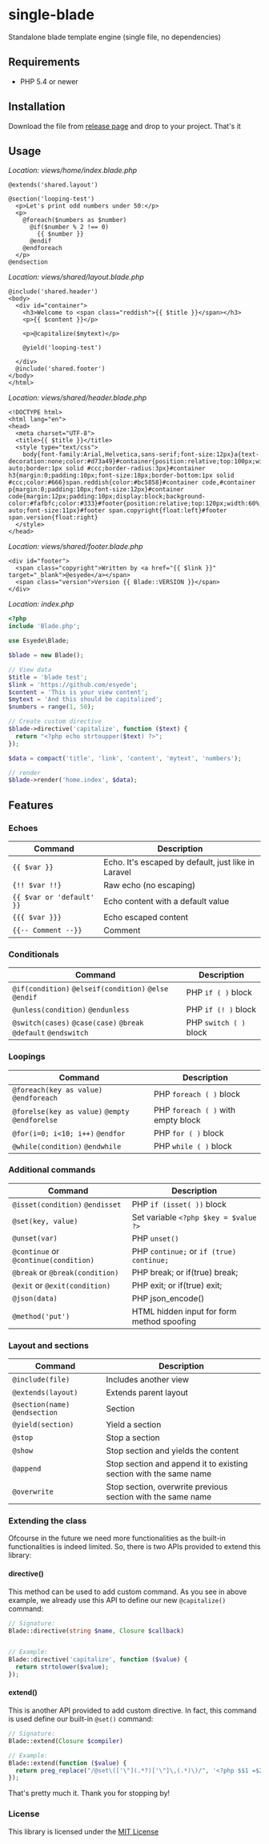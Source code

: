 # single-blade
Standalone blade template engine (single file, no dependencies)



## Requirements
*  PHP 5.4 or newer



## Installation
Download the file from 
[release page](https://github.com/esyede/single-blade/releases) 
and drop to your project. That's it



## Usage

_Location: views/home/index.blade.php_
```blade
@extends('shared.layout')

@section('looping-test')
  <p>Let's print odd numbers under 50:</p>
  <p>
    @foreach($numbers as $number)
      @if($number % 2 !== 0)
        {{ $number }} 
      @endif
    @endforeach
  </p>
@endsection
```


_Location: views/shared/layout.blade.php_
```blade
@include('shared.header')
<body>
  <div id="container">
    <h3>Welcome to <span class="reddish">{{ $title }}</span></h3>
    <p>{{ $content }}</p>
    
    <p>@capitalize($mytext)</p>
    
    @yield('looping-test')

  </div>
  @include('shared.footer')
</body>
</html>
```


_Location: views/shared/header.blade.php_
```blade
<!DOCTYPE html>
<html lang="en">
<head>
  <meta charset="UTF-8">
  <title>{{ $title }}</title>
  <style type="text/css">
    body{font-family:Arial,Helvetica,sans-serif;font-size:12px}a{text-decoration:none;color:#d73a49}#container{position:relative;top:100px;width:60%;margin:0 auto;border:1px solid #ccc;border-radius:3px}#container h3{margin:0;padding:10px;font-size:18px;border-bottom:1px solid #ccc;color:#666}span.reddish{color:#bc5858}#container code,#container p{margin:0;padding:10px;font-size:12px}#container code{margin:12px;padding:10px;display:block;background-color:#fafbfc;color:#333}#footer{position:relative;top:120px;width:60%;margin:0 auto;font-size:11px}#footer span.copyright{float:left}#footer span.version{float:right}
  </style>
</head>
```


_Location: views/shared/footer.blade.php_
```blade
<div id="footer">
  <span class="copyright">Written by <a href="{{ $link }}" target="_blank">@esyede</a></span>
  <span class="version">Version {{ Blade::VERSION }}</span>
</div>
```


_Location: index.php_
```php
<?php
include 'Blade.php';

use Esyede\Blade;

$blade = new Blade();

// View data
$title = 'blade test';
$link = 'https://github.com/esyede';
$content = 'This is your view content';
$mytext = 'And this should be capitalized';
$numbers = range(1, 50);

// Create custom directive
$blade->directive('capitalize', function ($text) {
  return "<?php echo strtoupper($text) ?>";
});

$data = compact('title', 'link', 'content', 'mytext', 'numbers');

// render
$blade->render('home.index', $data);
```



## Features


### Echoes

| Command                    | Description                                           |
| -------------------------- | ----------------------------------------------------- |
| `{{ $var }}`               | Echo. It's escaped by default, just like in Laravel   |
| `{!! $var !!}`             | Raw echo (no escaping)                                |
| `{{ $var or 'default' }}`  | Echo content with a default value                     |
| `{{{ $var }}}`             | Echo escaped content                                  |
| `{{-- Comment --}}`        | Comment                                               |



### Conditionals

| Command                                                         | Description             |
| --------------------------------------------------------------- | ----------------------- |
| `@if(condition)` `@elseif(condition)` `@else` `@endif`          | PHP `if ( )` block      |
| `@unless(condition)` `@endunless`                               | PHP `if (! )` block     |
| `@switch(cases)` `@case(case)` `@break` `@default` `@endswitch` | PHP `switch ( )` block  |



### Loopings

| Command                                         | Description                        |
| ----------------------------------------------- | ---------------------------------- |
| `@foreach(key as value)` `@endforeach`          | PHP `foreach ( )` block            |
| `@forelse(key as value)` `@empty` `@endforelse` | PHP `foreach ( )` with empty block |
| `@for(i=0; i<10; i++)` `@endfor`                | PHP `for ( )` block                |
| `@while(condition)` `@endwhile`                 | PHP `while ( )` block              |



### Additional commands

| Command                               | Description                                |
| ------------------------------------- | ------------------------------------------ |
| `@isset(condition)` `@endisset`       | PHP `if (isset( ))` block                  |
| `@set(key, value)`                    | Set variable `<?php $key = $value ?>`      |
| `@unset(var)`                         | PHP `unset()`                              |
| `@continue` or `@continue(condition)` | PHP `continue;` or `if (true) continue;`   |
| `@break` or `@break(condition)`       | PHP break; or if(true) break;              |
| `@exit` or `@exit(condition)`         | PHP exit; or if(true) exit;                |
| `@json(data)`                         | PHP json_encode()                          |
| `@method('put')`                      | HTML hidden input for form method spoofing |



### Layout and sections

| Command                         | Description                                                        |
| ------------------------------- | ------------------------------------------------------------------ |
| `@include(file)`                | Includes another view                                              |
| `@extends(layout)`              | Extends parent layout                                              |
| `@section(name)` `@endsection`  | Section                                                            |
| `@yield(section)`               | Yield a section                                                    |
| `@stop`                         | Stop a section                                                     |
| `@show`                         | Stop section and yields the content                                |
| `@append`                       | Stop section and append it to existing section with the same name  |
| `@overwrite`                    | Stop section, overwrite previous section with the same name        |



### Extending the class

Ofcourse in the future we need more functionalities as the built-in functionalities is indeed limited. 
So, there is two APIs provided to extend this library:


#### directive()

This method can be used to add custom command. As you see in above example, 
we already use this API to define our new `@capitalize()` command:


```php
// Signature:
Blade::directive(string $name, Closure $callback)


// Example:
Blade::directive('capitalize', function ($value) {
  return strtolower($value);
});

```


#### extend()

This is another API provided to add custom directive. In fact, this command is used define our 
built-in `@set()` command:

```php
// Signature:
Blade::extend(Closure $compiler)

// Example:
Blade::extend(function ($value) {
  return preg_replace("/@set\(['\"](.*?)['\"]\,(.*)\)/", '<?php $$1 =$2; ?>', $value);
});
```



That's pretty much it. Thank you for stopping by!



### License

This library is licensed under the [MIT License](http://opensource.org/licenses/MIT)
